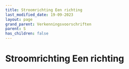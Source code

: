 ```yaml
---
title: Stroomrichting Een richting
last_modified_date: 19-09-2023
layout: page
grand_parent: Verkenningsvoorschriften
parent: S
has_children: false
---
```


Stroomrichting Een richting
===========================

